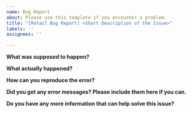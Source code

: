 ```yaml
---
name: Bug Report
about: Please use this template if you encounter a problem.
title: "[Retail Bug Report] <Short Description of the Issue>"
labels: ''
assignees: ''

---
```


**What was supposed to happen?**

**What actually happened?**

**How can you reproduce the error?**

**Did you get any error messages?  Please include them here if you can.**

**Do you have any more information that can help solve this issue?**

